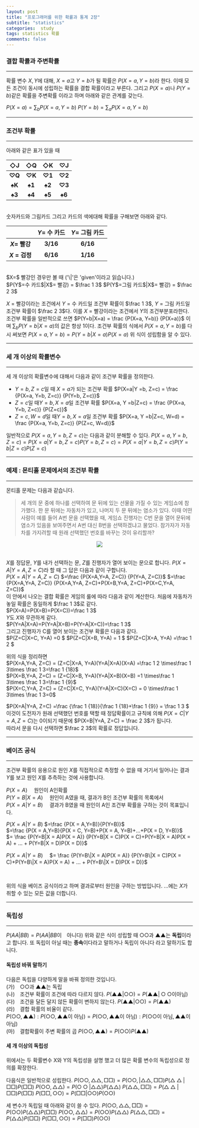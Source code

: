 ```yaml
---  
layout: post  
title: "프로그래머를 위한 확률과 통계 2장"  
subtitle: "statistics"  
categories:  study
tags: statistics 확률 
comments: false  
---  
```

### 결합 확률과 주변확률 
---
확률 변수   $X, Y$에 대해, $X=a$고 $Y=b$가 될 확률은 $P(X=a, Y=b)$라 한다. 이때 모든 조건이 동시에 성립하는 확률을 결합 확률이라고 부른다. 그리고 $P(X=a)$나 $P(Y=b)$같은 확률을 주변확률 이라고 하며 아래와 같은 관계를 갖는다.

$P(X=a)=\sum_{b}P(X=a, Y=b)$
$P(Y=b)=\sum_{a}P(X=a, Y=b)$

---
### 조건부 확률
---

아래와 같은 표가 있을 때 

|◇J|◇Q|◇K|♡J|
|:---:|:---:|:---:|:---:|
|**♡Q**|**♡K**|**♡1**|**♡2**|
|**♠K**|**♠1**|**♠2**|**♡3**|
|**♠3**|**♠4**|**♠5**|**♠6**|

<br>
숫자카드와 그림카드 그리고 카드의 색에대해 확률을 구해보면 아래와 같다.

||$Y$= 수 카드|$Y$= 그림 카드|
|:---:|:---:|:---:|
|**$X$= 빨강**|**3/16**|**6/16**|
|**$X$ = 검정**|**6/16**|**1/16**|

<br>
$X=$ 빨강인 경우만 볼 때 ('\|'은 'given'이라고 읽습니다.)<br>
$P(Y$=수 카드$|X$= 빨강) = $\frac 1 3$
$P(Y$=그림 카드$|X$= 빨강) = $\frac 2 3$<br>

$X$ = 빨강이라는 조건에서 $Y$ = 수 카드일 조건부 확률이 $\frac 1 3$,  $Y$ = 그림 카드일 조건부 확률이 $\frac 2 3$다.
이를 $X$ = 빨강이라는 조건에서  $Y$의 조건부분포라한다.
<br>
조건부 확률을 일반적으로 쓰면 
$P(Y=b|X=a) = \frac {P(X=a, Y=b)} {P(X=a)}$ 이며 $\sum_{b}P(Y=b|X=a)$의 값은 항상 1이다.
조건부 확률의 식에서 $P(X=a, Y=b)$를 다시 써보면
$P(X=a, Y=b)=P(Y=b|X=a)P(X=a)$ 위 식이 성립함을 알 수 있다.

---
### 세 개 이상의 확률변수
---

세 개 이상의 확률변수에 대해서 다음과 같이 조건부 확률을 정의한다.
- $Y =b, Z=c$일 때 $X=a$가 되는 조건부 확률
$P(X=a|Y =b, Z=c) = \frac {P(X=a, Y=b, Z=c)} {P(Y=b, Z=c)}$ 
-  $Z=c$일 때$Y =b, X=a$일 조건부 확률
$P(X=a, Y =b|Z=c) = \frac {P(X=a, Y=b, Z=c)} {P(Z=c)}$ 
-  $Z=c, W=d$일 때$Y =b, X=a$일 조건부 확률
$P(X=a, Y =b|Z=c, W=d) = \frac {P(X=a, Y=b, Z=c)} {P(Z=c, W=d)}$

일반적으로 $P(X=a, Y=b, Z=c)$는 다음과 같이 분해할 수 있다.
$P(X=a, Y=b, Z=c)=P(X=a| Y =b, Z=c)P(Y=b, Z=c) =P(X=a|Y =b, Z=c)P(Y=b|Z=c) P(Z=c)$

---
### 예제 : 몬티홀 문제에서의 조건부 확률
---

몬티홀 문제는 다음과 같습니다.
>세 개의 문 중에 하나를 선택하여 문 뒤에 있는 선물을 가질 수 있는 게임쇼에 참가했다. 한 문 뒤에는 자동차가 있고, 나머지 두 문 뒤에는 염소가 있다. 이때 어떤 사람이 예를 들어 A번 문을 선택했을 때, 게임쇼 진행자는 C번 문을 열어 문뒤에 염소가 있음을 보여주면서 A번 대신 B번을 선택하겠냐고 물었다. 참가자가 자동차를 가지려할 때 원래 선택했던 번호를 바꾸는 것이 유리할까?

<p style="text-align: center;" >
<img src = "https://JS-hub.github.io\assets\img\study\Monty_Hall.jfif" >
</p>

<br> $X$를 정답문,  $Y$를 내가 선택하는 문,  $Z$를 진행자가 열어 보이는 문으로 합니다.
$P(X=A|Y=A, Z=C)$라 할 때 그 답은 다음과 같이 구합니다.<br>
$P(X=A|Y=A, Z=C)$
$=\frac {P(X=A,Y=A, Z=C)} {P(Y=A, Z=C)}$
$=\frac {P(X=A,Y=A, Z=C)} {P(X=A,Y=A, Z=C)+P(X=B,Y=A, Z=C)+P(X=C,Y=A, Z=C)}$ <br>
이 안에서 나오는 결합 확률은 게임의 룰에 따라 다음과 같이 계산한다.
처음에 자동차가 놓일 확률은 동일하게 $\frac 1 3$로 같다.<br>
$P(X=A)=P(X=B)=P(X=C))=\frac 1 3$<br>
$Y$도 $X$와 무관하게 같다.<br>
$P(Y=A|X=A)=P(Y=A|X=B)=P(Y=A|X=C))=\frac 1 3$<br>
그리고 진행자가 C를 열어 보이는 조건부 확률은 다음과 같다.<br>
$P(Z=C|X=C, Y=A) =0 $
$P(Z=C|X=B, Y=A) = 1  $
$P(Z=C|X=A, Y=A) =\frac 1 2 $<br>

위의 식을 정리하면<br>
$P(X=A,Y=A, Z=C) = (Z=C|X=A, Y=A)(Y=A|X=A)(X=A) =\frac 1 2 \times\frac 1 3\times \frac 1 3=\frac 1 {18}$<br>
$P(X=B,Y=A, Z=C) = (Z=C|X=B, Y=A)(Y=A|X=B)(X=B) =1 \times\frac 1 3\times \frac 1 3=\frac 1 {9}$<br>
$P(X=C,Y=A, Z=C) = (Z=C|X=C, Y=A)(Y=A|X=C)(X=C) = 0 \times\frac 1 3\times \frac 1 3=0$<br>

$P(X=A|Y=A, Z=C) =\frac {\frac 1 {18}}{\frac 1 {18}+\frac 1 {9}} = \frac 1 3 $<br>
이것이 도전자가 원래 선택했던 번호를 택할 때 정답확률이고 규칙에 의해 $P(X=C|Y=A, Z=C)$는 0이되기 때문에 $P(X=B|Y=A, Z=C) = \frac 2 3$가 됩니다.<br>
따라서 문을 다시 선택하면 $\frac 2 3$의 확률로 정답입니다. 

---
### 베이즈 공식
---

조건부 확률의 응용으로 원인 $X$를 직접적으로 측정할 수 없을 때 거기서 일어나는 결과 $Y$를 보고 원인 $X$를 추측하는 것에 사용합니다.<br>

$P(X = A)$　 원인이  A인확률<br>
$P(Y=B|X = A)$　 원인이  A였을 때, 결과가  B인 조건부 확률의 목록에서<br>
$P(X = A|Y=B)$　  결과가  B였을 때 원인이  A인 조건부 확률을 구하는 것이 목표입니다.<br>


$P(X = A|Y=B)$
$=\frac {P(X = A,Y=B)}{P(Y=B)}$<br>
$=\frac {P(X = A,Y=B}{P(X =  C, Y=B)+P(X = A, Y=B)+...+P(X =  D, Y=B)}$<br>
$= \frac {P(Y=B|X = A)P(X = A)} {P(Y=B|X =  C)P(X =  C)+P(Y=B|X = A)P(X = A) + ... + P(Y=B|X = D)P(X = D)}$<br>

$P(X = A|Y=B)$　
$= \frac {P(Y=B\|X = A)P(X = A)} {P(Y=B\|X =  C)P(X =  C)+P(Y=B\|X = A)P(X = A) + ... + P(Y=B\|X = D)P(X = D)}$

<br>

위의 식을 베이즈 공식이라고 하며 결과로부터 원인을 구하는 방법입니다. ...에는 $X$가 취할 수 있는 모든 값을 더합니다.

---
### 독립성
---

$P(AA|BB) = P(AA|BB$이　아니다$)$
위와 같은 식이 성립할 때 ○○과 ▲▲는 **독립**이라고 합니다. 또 독립이 아닐 때는 **종속**이다라고 말하거나 독립이 아니다 라고 말하기도 합니다.<br>

#### 독립성 바꿔 말하기
다음은 독립을 다양하게 말을 바꿔 정의한 것입니다.<br>
(가)　○○과 ▲▲는 독립 <br>
(나)　조건부 확률이 조건에 따라 다르지 않다. $P(▲▲|○○) = P(▲▲|○○$이아님$)$
 <br>
(다)　조건을 달든 달지 않든 확률이 변하지 않는다. $P(▲▲|○○) = P(▲▲)$  <br>
(라)　결합 확률의 비율이 같다. <br>
$P(○○,▲▲):P(○○,▲▲$이 아님$)= P(○○,▲▲$이 아님$) :P(○○$이 아님$,▲▲$이 아님)  <br>
(마)　결합확률이 주변 확률의 곱  $P(○○,▲▲)= P(○○)P(▲▲)$ 

#### 세 개 이상의 독립성 
위에서는 두 확률변수 X와 Y의 독립성을 설명 했고 더 많은 확률 변수의 독립성으로 정의를 확장한다.<br>

다음식은 일반적으로 성립한다.
$P(○○,△△,□□)= P(○○,|△△,□□)P(△△|□□)P(□□)$ 
$P(○○,△△)= P(○○|△△)P(△△)$ 
$P(△△,□□)= P(△△|□□)P(□□)$ 
$P(□□,○○)= P(□□|○○)P(○○)$ 

세 변수가 독립일 때 아래와 같이 쓸 수 있다.
$P(○○,△△,□□)= P(○○)P(△△)P(□□)$ 
$P(○○,△△)= P(○○)P(△△)$ 
$P(△△,□□)= P(△△)P(□□)$ 
$P(□□,○○)= P(□□)P(○○)$ 
